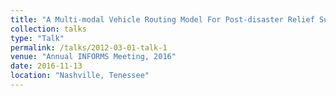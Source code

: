 ```yaml
---
title: "A Multi-modal Vehicle Routing Model For Post-disaster Relief Supply In Inaccessible Mountainous Regions"
collection: talks
type: "Talk"
permalink: /talks/2012-03-01-talk-1
venue: "Annual INFORMS Meeting, 2016"
date: 2016-11-13
location: "Nashville, Tenessee"
---
```

